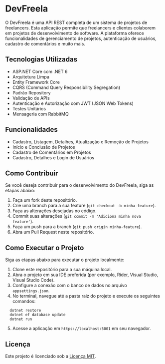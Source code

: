 # DevFreela

O DevFreela é uma API REST completa de um sistema de projetos de freelancers. Esta aplicação permite que freelancers e clientes colaborem em projetos de desenvolvimento de software. A plataforma oferece funcionalidades de gerenciamento de projetos, autenticação de usuários, cadastro de comentários e muito mais.

## Tecnologias Utilizadas

- ASP.NET Core com .NET 6
- Arquitetura Limpa
- Entity Framework Core
- CQRS (Command Query Responsibility Segregation)
- Padrão Repository
- Validação de APIs
- Autenticação e Autorização com JWT (JSON Web Tokens)
- Testes Unitários
- Mensageria com RabbitMQ

## Funcionalidades

- Cadastro, Listagem, Detalhes, Atualização e Remoção de Projetos
- Início e Conclusão de Projetos
- Cadastro de Comentários em Projetos
- Cadastro, Detalhes e Login de Usuários

## Como Contribuir

Se você deseja contribuir para o desenvolvimento do DevFreela, siga as etapas abaixo:

1. Faça um fork deste repositório.
2. Crie uma branch para a sua feature (`git checkout -b minha-feature`).
3. Faça as alterações desejadas no código.
4. Commit suas alterações (`git commit -m 'Adiciona minha nova feature'`).
5. Faça um push para a branch (`git push origin minha-feature`).
6. Abra um Pull Request neste repositório.

## Como Executar o Projeto

Siga as etapas abaixo para executar o projeto localmente:

1. Clone este repositório para a sua máquina local.
2. Abra o projeto em sua IDE preferida (por exemplo, Rider, Visual Studio, Visual Studio Code).
3. Configure a conexão com o banco de dados no arquivo `appsettings.json`.
4. No terminal, navegue até a pasta raiz do projeto e execute os seguintes comandos:

 ```console
   dotnet restore
   dotnet ef database update
   dotnet run
 ```
   

5. Acesse a aplicação em `https://localhost:5001` em seu navegador.

## Licença

Este projeto é licenciado sob a [Licença MIT](LICENSE).